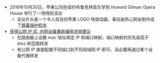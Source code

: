 - 2018年10月30日，苹果公司在纽约布鲁克林音乐学院 Howard Gilman Opera House 举行了一场特别活动
	- 会议片头是一个令人炫目的苹果 LOGO 特效动画，事后由热心网友制作成了[屏幕保护程序](https://github.com/pedrommcarrasco/Brooklyn)
- [获得公网 IP 后, 内网设备重新编排求提建议](https://www.v2ex.com/t/901999)
	- 在路由器上设置 mac 地址绑定 IP 和端口映射，端口映射的优先级高于 dmz 和范围转发
	- 有公网 IP 直接配置不同端口到不同局域网 IP 即可，没必要再通过某个设备代理转发